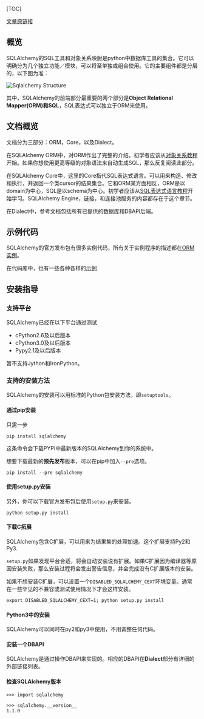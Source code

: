 [TOC]

[文章原链接](http://docs.sqlalchemy.org/en/rel_1_1/intro.html)

## 概览

SQLAlchemy的SQL工具和对象关系映射是python中数据库工具的集合。它可以明确分为几个独立功能／模块，可以将至单独或组合使用。它的主要组件都是分层的，以下图为准：

![Sqlalchemy Structure](http://docs.sqlalchemy.org/en/rel_1_1/_images/sqla_arch_small.png)


其中，SQLAlchemy的前端部分最重要的两个部分是**Object Relational Mapper(ORM)**和**SQL**，SQL表达式可以独立于ORM来使用。

## 文档概览

文档分为三部分：ORM，Core，以及Dialect。

在SQLAlchemy ORM中，对ORM作出了完整的介绍。初学者应该从[对象关系教程](http://docs.sqlalchemy.org/en/rel_1_1/orm/tutorial.html)开始。如果你想使用更高等级的对象语法来自动生成SQL，那么反复阅读此部分。

在SQLAlchemy Core中，这里的Core指代SQL表达式语言。可以用来构造、修改和执行，并返回一个类cursor的结果集合。它和ORM某方面相反，ORM是以domain为中心，SQL是以schema为中心。初学者应该从[SQL表达式语言教程](http://docs.sqlalchemy.org/en/rel_1_1/core/tutorial.html)开始学习。SQLAlchemy Engine，链接，和连接池服务的内容都存在于这个章节。

在Dialect中，参考文档包括所有已提供的数据库和DBAPI后端。

## 示例代码

SQLAlchemy的官方发布包有很多实例代码，所有关于实例程序的描述都在[ORM实例](http://docs.sqlalchemy.org/en/rel_1_1/orm/examples.html)。

在代码库中，也有一些各种各样的[示例](http://www.sqlalchemy.org/trac/wiki/UsageRecipes)

## 安装指导

### 支持平台

SQLAlchemy已经在以下平台通过测试

* cPython2.6及以后版本
* cPython3.0及以后版本
* Pypy2.1及以后版本

暂不支持Jython和IronPython。

### 支持的安装方法

SQLAlchemy的安装可以用标准的Python包安装方法，即`setuptools`。

#### 通过pip安装

只需一步

    pip install sqlalchemy

这条命令会下载PYPI中最新版本的SQLAlchemy到你的系统中。

想要下载最新的**预先发布**版本，可以在pip中加入`--pre`选项。

    pip install --pre sqlalchemy

#### 使用setup.py安装

另外，你可以下载官方发布包后使用`setup.py`来安装。

    python setup.py install

#### 下载C拓展

SQLAlchemy包含C扩展，可以用来为结果集的处理加速。这个扩展支持Py2和Py3.

`setup.py`如果发现平台合适，将会自动安装说有扩展。如果C扩展因为编译器等原因安装失败，那么安装过程将会发出警告信息，并会完成没有C扩展版本的安装。

如果不想安装C扩展，可以设置一个`DISABLED_SQLALCHEMY_CEXT`环境变量。通常在一些罕见的不兼容或测试使用情况下才会这样安装。

    export DISABLED_SQLALCHEMY_CEXT=1; python setup.py install

#### Python3中的安装

SQLAlchemy可以同时在py2和py3中使用，不用调整任何代码。

#### 安装一个DBAPI

SQLAlchemy是通过操作DBAPI来实现的。相应的DBAPI在**Dialect**部分有详细的外部链接列表。

#### 检查SQLAlchemy版本

```shell
>>> import sqlalchemy

>>> sqlalchemy.__version__
1.1.0
```


